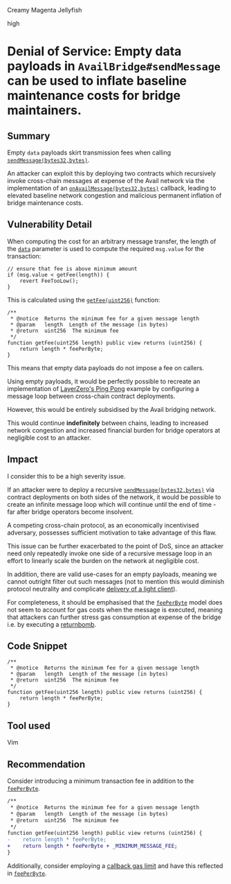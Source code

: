 Creamy Magenta Jellyfish

high

# Denial of Service: Empty data payloads in `AvailBridge#sendMessage` can be used to inflate baseline maintenance costs for bridge maintainers.

## Summary

Empty `data` payloads skirt transmission fees when calling [`sendMessage(bytes32,bytes)`](https://github.com/sherlock-audit/2023-12-avail/blob/1afb56b8d4dfbf5d3f21bed0ddf80a04730204b5/contracts/src/AvailBridge.sol#L300).

An attacker can exploit this by deploying two contracts which recursively invoke cross-chain messages at expense of the Avail network via the implementation of an [`onAvailMessage(bytes32,bytes)`](https://github.com/sherlock-audit/2023-12-avail/blob/main/contracts/src/MessageReceiver.sol#L31) callback, leading to elevated baseline network congestion and malicious permanent inflation of bridge maintenance costs.

## Vulnerability Detail

When computing the cost for an arbitrary message transfer, the length of the [`data`](https://github.com/sherlock-audit/2023-12-avail/blob/1afb56b8d4dfbf5d3f21bed0ddf80a04730204b5/contracts/src/AvailBridge.sol#L300) parameter is used to compute the required `msg.value` for the transaction:

```solidity
// ensure that fee is above minimum amount
if (msg.value < getFee(length)) {
    revert FeeTooLow();
}
```

This is calculated using the [`getFee(uint256)`](https://github.com/sherlock-audit/2023-12-avail/blob/1afb56b8d4dfbf5d3f21bed0ddf80a04730204b5/contracts/src/AvailBridge.sol#L445C5-L452C6) function:

```solidity
/**
 * @notice  Returns the minimum fee for a given message length
 * @param   length  Length of the message (in bytes)
 * @return  uint256  The minimum fee
 */
function getFee(uint256 length) public view returns (uint256) {
    return length * feePerByte;
}
```

This means that empty data payloads do not impose a fee on callers.

Using empty payloads, it would be perfectly possible to recreate an implementation of [LayerZero's Ping Pong](https://layerzero.gitbook.io/docs/evm-guides/code-examples/lzapp-overview/pingpong.sol) example by configuring a message loop between cross-chain contract deployments.

However, this would be entirely subsidised by the Avail bridging network.

This would continue **indefinitely** between chains, leading to increased network congestion and increased financial burden for bridge operators at negligible cost to an attacker.

## Impact

I consider this to be a high severity issue.

If an attacker were to deploy a recursive [`sendMessage(bytes32,bytes)`](https://github.com/sherlock-audit/2023-12-avail/blob/1afb56b8d4dfbf5d3f21bed0ddf80a04730204b5/contracts/src/AvailBridge.sol#L300) via contract deployments on both sides of the network, it would be possible to create an infinite message loop which will continue until the end of time - far after bridge operators become insolvent.

A competing cross-chain protocol, as an economically incentivised adversary, possesses sufficient motivation to take advantage of this flaw.

This issue can be further exacerbated to the point of DoS, since an attacker need only repeatedly invoke one side of a recursive message loop in an effort to linearly scale the burden on the network at negligible cost.

In addition, there are valid use-cases for an empty payloads, meaning we cannot outright filter out such messages (not to mention this would diminish protocol neutrality and complicate [delivery of a light client](https://github.com/sherlock-audit/2023-12-avail/blob/1afb56b8d4dfbf5d3f21bed0ddf80a04730204b5/contracts/src/AvailBridge.sol#L317)).

For completeness, it should be emphasised that the [`feePerByte`](https://github.com/sherlock-audit/2023-12-avail/blob/1afb56b8d4dfbf5d3f21bed0ddf80a04730204b5/contracts/src/AvailBridge.sol#L54) model does not seem to account for gas costs when the message is executed, meaning that attackers can further stress gas consumption at expense of the bridge i.e. by executing a [returnbomb](https://ethereum.stackexchange.com/questions/156233/what-is-a-returnbomb-attack).

## Code Snippet

```solidity
/**
 * @notice  Returns the minimum fee for a given message length
 * @param   length  Length of the message (in bytes)
 * @return  uint256  The minimum fee
 */
function getFee(uint256 length) public view returns (uint256) {
    return length * feePerByte;
}
```

## Tool used

Vim

## Recommendation

Consider introducing a minimum transaction fee in addition to the [`feePerByte`](https://github.com/sherlock-audit/2023-12-avail/blob/1afb56b8d4dfbf5d3f21bed0ddf80a04730204b5/contracts/src/AvailBridge.sol#L54).

```diff
/**
 * @notice  Returns the minimum fee for a given message length
 * @param   length  Length of the message (in bytes)
 * @return  uint256  The minimum fee
 */
function getFee(uint256 length) public view returns (uint256) {
-    return length * feePerByte;
+    return length * feePerByte + _MINIMUM_MESSAGE_FEE;
}
```

Additionally, consider employing a [callback gas limit](https://docs.chain.link/vrf/v2/subscription#subscriptions) and have this reflected in [`feePerByte`](https://github.com/sherlock-audit/2023-12-avail/blob/1afb56b8d4dfbf5d3f21bed0ddf80a04730204b5/contracts/src/AvailBridge.sol#L54).